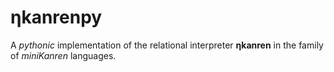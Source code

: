 
ηkanrenpy
=========

A *pythonic* implementation of the relational interpreter **ηkanren** in the
family of *miniKanren* languages.
